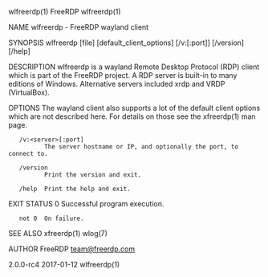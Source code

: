 wlfreerdp(1)                                                                                       FreeRDP                                                                                       wlfreerdp(1)



NAME
       wlfreerdp - FreeRDP wayland client

SYNOPSIS
       wlfreerdp [file] [default_client_options] [/v:<server>[:port]] [/version] [/help]

DESCRIPTION
       wlfreerdp  is  a  wayland  Remote Desktop Protocol (RDP) client which is part of the FreeRDP project. A RDP server is built-in to many editions of Windows. Alternative servers included xrdp and VRDP
       (VirtualBox).

OPTIONS
       The wayland client also supports a lot of the default client options which are not described here. For details on those see the xfreerdp(1) man page.

       /v:<server>[:port]
              The server hostname or IP, and optionally the port, to connect to.

       /version
              Print the version and exit.

       /help  Print the help and exit.

EXIT STATUS
       0      Successful program execution.

       not 0  On failure.


SEE ALSO
       xfreerdp(1) wlog(7)


AUTHOR
       FreeRDP <team@freerdp.com>



2.0.0-rc4                                                                                         2017-01-12                                                                                     wlfreerdp(1)
